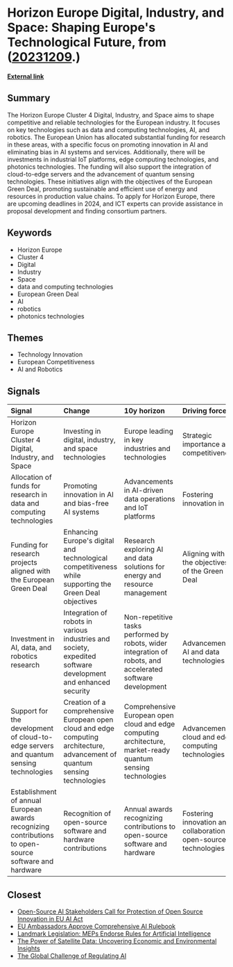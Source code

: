 # __Horizon Europe Digital, Industry, and Space: Shaping Europe's Technological Future__, from ([20231209](https://kghosh.substack.com/p/20231209).)

__[External link](https://www.pnoconsultants.com/news/data-computing-and-ai-technologies/?utm_source=pocket_reader)__



## Summary

The Horizon Europe Cluster 4 Digital, Industry, and Space aims to shape competitive and reliable technologies for the European industry. It focuses on key technologies such as data and computing technologies, AI, and robotics. The European Union has allocated substantial funding for research in these areas, with a specific focus on promoting innovation in AI and eliminating bias in AI systems and services. Additionally, there will be investments in industrial IoT platforms, edge computing technologies, and photonics technologies. The funding will also support the integration of cloud-to-edge servers and the advancement of quantum sensing technologies. These initiatives align with the objectives of the European Green Deal, promoting sustainable and efficient use of energy and resources in production value chains. To apply for Horizon Europe, there are upcoming deadlines in 2024, and ICT experts can provide assistance in proposal development and finding consortium partners.

## Keywords

* Horizon Europe
* Cluster 4
* Digital
* Industry
* Space
* data and computing technologies
* European Green Deal
* AI
* robotics
* photonics technologies

## Themes

* Technology Innovation
* European Competitiveness
* AI and Robotics

## Signals

| Signal                                                                                                 | Change                                                                                                                       | 10y horizon                                                                                                  | Driving force                                                      |
|:-------------------------------------------------------------------------------------------------------|:-----------------------------------------------------------------------------------------------------------------------------|:-------------------------------------------------------------------------------------------------------------|:-------------------------------------------------------------------|
| Horizon Europe Cluster 4 Digital, Industry, and Space                                                  | Investing in digital, industry, and space technologies                                                                       | Europe leading in key industries and technologies                                                            | Strategic importance and competitiveness                           |
| Allocation of funds for research in data and computing technologies                                    | Promoting innovation in AI and bias-free AI systems                                                                          | Advancements in AI-driven data operations and IoT platforms                                                  | Fostering innovation in AI                                         |
| Funding for research projects aligned with the European Green Deal                                     | Enhancing Europe's digital and technological competitiveness while supporting the Green Deal objectives                      | Research exploring AI and data solutions for energy and resource management                                  | Aligning with the objectives of the Green Deal                     |
| Investment in AI, data, and robotics research                                                          | Integration of robots in various industries and society, expedited software development and enhanced security                | Non-repetitive tasks performed by robots, wider integration of robots, and accelerated software development  | Advancement in AI and data technologies                            |
| Support for the development of cloud-to-edge servers and quantum sensing technologies                  | Creation of a comprehensive European open cloud and edge computing architecture, advancement of quantum sensing technologies | Comprehensive European open cloud and edge computing architecture, market-ready quantum sensing technologies | Advancement in cloud and edge computing technologies               |
| Establishment of annual European awards recognizing contributions to open-source software and hardware | Recognition of open-source software and hardware contributions                                                               | Annual awards recognizing contributions to open-source software and hardware                                 | Fostering innovation and collaboration in open-source technologies |

## Closest

* [Open-Source AI Stakeholders Call for Protection of Open Source Innovation in EU AI Act](11bd695b887aa09dca79341f91ce6b82)
* [EU Ambassadors Approve Comprehensive AI Rulebook](09558bc92bd7eb77706cfae4499f7d05)
* [Landmark Legislation: MEPs Endorse Rules for Artificial Intelligence](550199f663e5e26f2824e80f55126c56)
* [The Power of Satellite Data: Uncovering Economic and Environmental Insights](2c79a113d206a8ec8ec147422fcea12c)
* [The Global Challenge of Regulating AI](c3301a7146d6814214205c4b43376f17)
